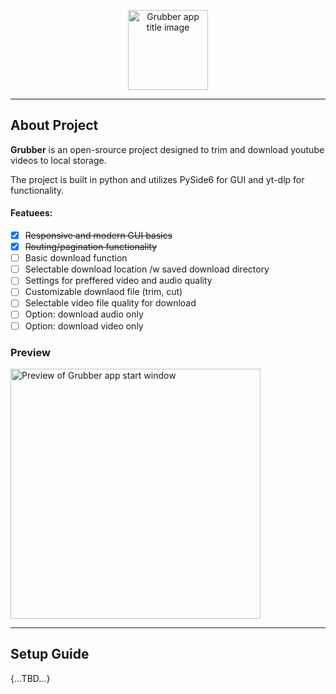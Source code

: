 <p align="center">
    <img
        height=128
        alt="Grubber app title image"
        src="https://i.ibb.co/nf8qXRz/Grubber.png"
    />
</p>

---

## About Project
**Grubber** is an open-srource project designed to trim and download youtube videos to local storage.

The project is built in python and utilizes PySide6 for GUI and yt-dlp for functionality.

#### Featuees:
- [x] ~~Responsive and modern GUI basics~~
- [x] ~~Routing/pagination functionality~~
- [ ] Basic download function
- [ ] Selectable download location /w saved download directory
- [ ] Settings for preffered video and audio quality
- [ ] Customizable downlaod file (trim, cut)
- [ ] Selectable video file quality for download
- [ ] Option: download audio only
- [ ] Option: download video only

### Preview

<p align="left">
    <img 
        width=400
        alt="Preview of Grubber app start window"
        src="https://i.ibb.co/KF58N2V/homepage.png"
    />
</p>

---

## Setup Guide

{...TBD...}